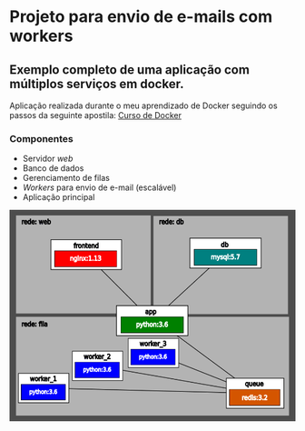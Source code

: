 # Projeto para envio de e-mails com workers

## Exemplo completo de uma aplicação com múltiplos serviços em docker.

Aplicação realizada durante o meu aprendizado de Docker seguindo os passos da seguinte apostila: [Curso de Docker](apostila-docker.pdf)

### Componentes
- Servidor _web_
- Banco de dados
- Gerenciamento de filas
- _Workers_ para envio de e-mail (escalável)
- Aplicação principal

![Diagrama da aplicação](imagens/diagrama.png)
